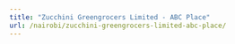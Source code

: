 ```yaml
---
title: "Zucchini Greengrocers Limited - ABC Place"
url: /nairobi/zucchini-greengrocers-limited-abc-place/
---
```

